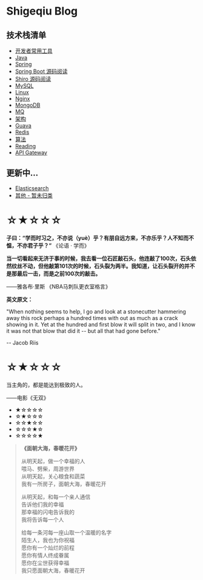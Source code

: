 # Shigeqiu Blog

## 技术栈清单

- [开发者常用工具](article/tool/README.md)
- [Java](article/java/README.md)
- [Spring](article/spring/README.md)
- [Spring Boot 源码阅读](article/spring-boot-source/README.md)
- [Shiro 源码阅读](article/shiro/README.md)
- [MySQL](article/mysql/README.md)
- [Linux](article/linux/README.md)
- [Nginx](article/nginx/README.md)
- [MongoDB](article/mongodb/README.md)
- [MQ](article/mq/README.md)
- [架构](article/架构/README.md)
- [Guava](article/guava/README.md)
- [Redis](article/redis/README.md)
- [算法](article/算法/README.md)
- [Reading](article/reading/README.md)
- [API Gateway](article/gateway/README.md)

## 更新中...

- [Elasticsearch](article/elasticsearch/README.md)
- [其他 - 暂未归类](article/other/README.md)


# ☆★☆☆☆

**子曰：“学而时习之，不亦说（yuè）乎？有朋自远方来，不亦乐乎？人不知而不愠，不亦君子乎？”**  《论语 · 学而》



**当一切看起来无济于事的时候，我去看一位石匠敲石头，他连敲了100次，石头依然纹丝不动，但他敲第101次的时候，石头裂为两半。我知道，让石头裂开的并不是那最后一击，而是之前100次的敲击。**

 ——雅各布·里斯 《NBA马刺队更衣室格言》

**英文原文：**

"When nothing seems to help, I go and look at a stonecutter hammering away this rock perhaps a hundred times with out as much as a crack showing in it. Yet at the hundred and first blow it will split in two, and I know it was not that blow that did it -- but all that had gone before."  

 -- Jacob Riis

# ☆★☆☆☆

当主角的，都是能达到极致的人。

 ——电影《无双》


- ★☆☆☆☆  
- ☆★☆☆☆  
- ☆☆★☆☆  
- ☆☆☆★☆   
- ☆☆☆☆★  

> **《面朝大海，春暖花开》**
>
> 从明天起，做一个幸福的人   
> 喂马、劈柴，周游世界   
> 从明天起，关心粮食和蔬菜   
> 我有一所房子，面朝大海，春暖花开   
>
>
> 从明天起，和每一个亲人通信   
> 告诉他们我的幸福  
> 那幸福的闪电告诉我的  
> 我将告诉每一个人  
>
>
> 给每一条河每一座山取一个温暖的名字  
> 陌生人，我也为你祝福  
> 愿你有一个灿烂的前程  
> 愿你有情人终成眷属  
> 愿你在尘世获得幸福  
> 我只愿面朝大海，春暖花开  
